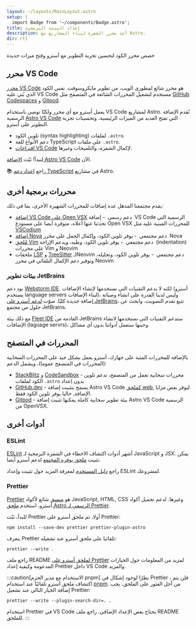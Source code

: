 ```yaml
---
layout: ~/layouts/MainLayout.astro
setup: |
  import Badge from '~/components/Badge.astro';
title: إعداد البيئة البرمجية
description: أعِد محرر الشفرة لبناء المشاريع مع Astro.
dir: rtl
---
```


خصص محرر الكود لتحسين تجربة التطوير مع أسترو وفتح ميزات جديدة

## محرر VS Code

[محرر VS Code](https://code.visualstudio.com/) هو محرر شائع لمطوري الويب، من تطوير مايكروسوفت. نفس الكود الذي بُني عليه VS Code مستخدم لتشغيل المحررات الشائعة في المتصفح مثل [GitHub Codespaces](https://github.com/features/codespaces) و [Gitpod](https://gitpod.io/).

يعمل أسترو مع أي محرر ولكنّا نوصي باستخدام VS Code لمشاريع Astro. نُقدم الإضافة الرسمية [Astro VS Code](https://marketplace.visualstudio.com/items?itemName=astro-build.astro-vscode) التي تفتح العديد من الميزات الرئيسية، وتحسينات تجربة التطوير على أسترو.

- تلوين الكود (syntax highlighting) لملفات `.astro`.
- دعم الأنواع للغة TypeScript على ملفات `.astro`.
- [اقتراحات VS Code](https://code.visualstudio.com/docs/editor/intellisense) لإكمال الشفرة، والتلميحات وغيرها.

لنبدأ! ثبّت [الإضافة Astro VS Code](https://marketplace.visualstudio.com/items?itemName=astro-build.astro-vscode) الآن.

📚 راجع [اعداد دعم TypeScript](/ar/guides/typescript/) في مشاريع Astro.

## محررات برمجية أخرى

يقدم مجتمعنا المذهل عدة إضافات للمحررات الشهيرة الأخرى، بما في ذلك:

- [إضافة VS Code على Open VSX](https://open-vsx.org/extension/astro-build/astro-vscode) <span style="margin: 0.25em;"><Badge variant="accent">دعم رسمي</Badge></span> - إضافة VS Code الرسمية التي تحدثنا عنها أعلاه، متوفرة أيضا على مستودع Open VSX للمحررات المبنية عليه مثل [VSCodium](https://vscodium.com/)
- [إضافة Nova](https://extensions.panic.com/extensions/sciencefidelity/sciencefidelity.astro/) <span style="margin: 0.25em;"><Badge variant="neutral">دعم مجتمعي</Badge></span> - يوفر تلوين الكود، وإكمال الجمل على محرر Nova
- [مُلحق Vim](https://github.com/wuelnerdotexe/vim-astro) <span style="margin: 0.25em;"><Badge variant="neutral">دعم مجتمعي</Badge></span> - يوفر تلوين الكود، وطيه، ويدعم الإزاحة (indentation) على محررات Vim و Neovim
- ملحقات [LSP](https://github.com/neovim/nvim-lspconfig/blob/master/doc/server_configurations.md#astro) و [TreeSitter](https://github.com/virchau13/tree-sitter-astro) لـNeovim <span style="margin: 0.25em;"><Badge variant="neutral">دعم مجتمعي</Badge></span> - يوفر تلوين الكود، وتحليله، وتوفير دعم الإكمال التلقائي في محرر Neovim

### بيئات تطوير JetBrains

نود دعم [Webstorm IDE](https://www.jetbrains.com/webstorm/). لكنه لا يدعم التقنيات التي نستخدمها لإنشاء الإضافات (أسترو يستخدم language servers لبناء الإضافات)، وليس لدينا القدرة على انشاء وصيانة إضافة جديدة كليًا. صوّت [لدعم أسترو على JetBrains](https://youtrack.jetbrains.com/issue/WEB-52015/Astro-Language-Support)، تتبع تقدم التصويت، وابحث عن حلول من مجتمع JetBrains. 

مع ذلك بيئة [Fleet IDE](https://www.jetbrains.com/fleet/) القادمة من JetBrains _ستدعم_ التقنيات التي نستخدمها لانشاء الإضافات (laguage servrs)، وحينها ستعمل أدواتنا بدون أي مشاكل.

## المحررات في المتصفح

بالإضافة للمحررات المثبة على جهازك، أسترو يعمل بشكل جيد على المحررات السحابية (المحررات في المتصفح عموما)، ويشمل الدعم:

- [StackBlitz](https://stackblitz.com/) و [CodeSandbox](https://codesandbox.io/) - محررات سحابية تعمل من المتصفح، تدعم تلوين الكود لملفات `.astro` بدون اِعداد
- [GitHub.dev](https://github.dev/) - يسمح بتثبيت إضافة Astro VS Code [كملحق web](https://code.visualstudio.com/api/extension-guides/web-extensions), ليوفر بعض مزايا الإضافة, حاليا يوفر تلوين الكود فقط.
- [Gitpod](https://gitpod.io/) - بيئة تطوير سحابية كاملة يمكنها تثبيت إضافة Astro VS Code الرسمية من OpenVSX.

## أدوات أخرى

### ESLint

[ESLint](https://eslint.org/) أشهر أدوات اكتشاف الاخطاء في الشفرة البرمجية لـ JavaScript و JSX. يمكن تثبيت [ملحق يوفره المجتمع](https://github.com/ota-meshi/eslint-plugin-astro) لدعم أسترو أيضا.

راجع [دليل المستخدم](https://ota-meshi.github.io/eslint-plugin-astro/user-guide/) لمعرفة المزيد حول تثبيت وإعداد ESLint لمشروعك.

### Prettier

[Prettier](https://prettier.io/) هو [منسق](https://ar.wikipedia.org/wiki/برتي_برنت) شائع لأكواد JavaScript, HTML, CSS وغيرها. لدعم تجميل أكواد أسترو، استخدم [ملحق Astro الرسمي لـ Prettier](https://github.com/withastro/prettier-plugin-astro).

للبدأ، ثبّت Prettier أولا، ثم ملحق أسترو على Prettier:

```shell
npm install --save-dev prettier prettier-plugin-astro
```

يتعرف Prettier تلقائيا على ملحق أسترو عند تشغيله:

```shell
prettier --write .
```

راجع ملف README [لملحق أسترو على Prettier](https://github.com/withastro/prettier-plugin-astro/blob/main/README.md) لمزيد من المعلومات حول الخيارات المدعومة وكيفية إعداد Prettier داخل VS Code والمزيد.

:::caution[الاستخدام مع مدير الحزم pnpm]
نظرًا لوجود إشكال في Prettier ، فلن يتم اكتشاف ملحق أسترو تلقائيًا عند استخدام [pnpm](https://pnpm.io/). من أجل العثور على الملحق، يجب إضافة الخيار التالي عند تشغيل Prettier:

```shell
prettier --write --plugin-search-dir=. .
```

استخدام Prettier في VS Code يحتاج بعض الإعداد الإضافي. راجع ملف README للملحق.
:::
